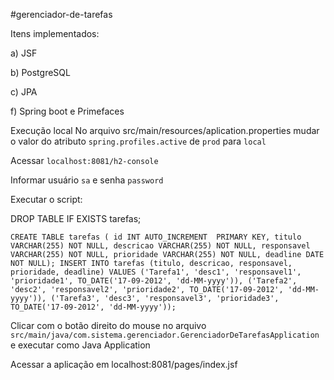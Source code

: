 #gerenciador-de-tarefas

Itens implementados:

a) JSF

b) PostgreSQL

c) JPA

f) Spring boot e Primefaces

Execução local
No arquivo src/main/resources/aplication.properties mudar o valor do atributo ``spring.profiles.active`` de ``prod`` para ``local``

Acessar ``localhost:8081/h2-console``

Informar usuário ``sa`` e senha ``password``

Executar o script:

DROP TABLE IF EXISTS tarefas;

``CREATE TABLE tarefas (
  id INT AUTO_INCREMENT  PRIMARY KEY,
  titulo VARCHAR(255) NOT NULL,
  descricao VARCHAR(255) NOT NULL,
  responsavel VARCHAR(255) NOT NULL,
  prioridade VARCHAR(255) NOT NULL,
  deadline DATE NOT NULL);
INSERT INTO tarefas (titulo, descricao, responsavel, prioridade, deadline) VALUES
  ('Tarefa1', 'desc1', 'responsavel1', 'prioridade1', TO_DATE('17-09-2012', 'dd-MM-yyyy')),
  ('Tarefa2', 'desc2', 'responsavel2', 'prioridade2', TO_DATE('17-09-2012', 'dd-MM-yyyy')),
  ('Tarefa3', 'desc3', 'responsavel3', 'prioridade3', TO_DATE('17-09-2012', 'dd-MM-yyyy'));``
  
Clicar com o botão direito do mouse no arquivo ``src/main/java/com.sistema.gerenciador.GerenciadorDeTarefasApplication`` e executar como Java Application

Acessar a aplicação em localhost:8081/pages/index.jsf
